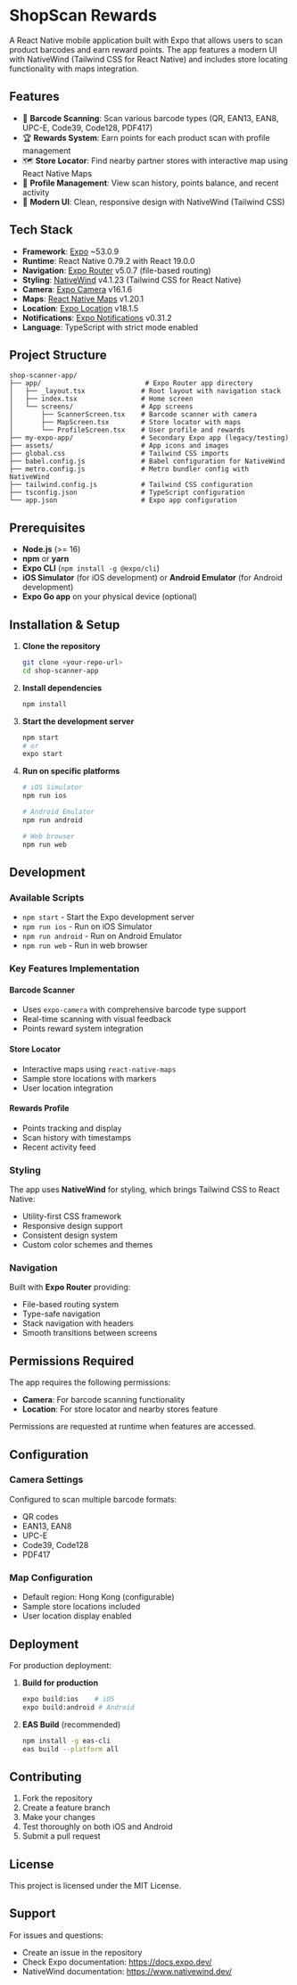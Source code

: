 # ShopScan Rewards

A React Native mobile application built with Expo that allows users to scan product barcodes and earn reward points. The app features a modern UI with NativeWind (Tailwind CSS for React Native) and includes store locating functionality with maps integration.

## Features

- 📱 **Barcode Scanning**: Scan various barcode types (QR, EAN13, EAN8, UPC-E, Code39, Code128, PDF417)
- 🏆 **Rewards System**: Earn points for each product scan with profile management
- 🗺️ **Store Locator**: Find nearby partner stores with interactive map using React Native Maps
- 👤 **Profile Management**: View scan history, points balance, and recent activity
- 🎨 **Modern UI**: Clean, responsive design with NativeWind (Tailwind CSS)

## Tech Stack

- **Framework**: [Expo](https://expo.dev/) ~53.0.9
- **Runtime**: React Native 0.79.2 with React 19.0.0
- **Navigation**: [Expo Router](https://expo.github.io/router/) v5.0.7 (file-based routing)
- **Styling**: [NativeWind](https://www.nativewind.dev/) v4.1.23 (Tailwind CSS for React Native)
- **Camera**: [Expo Camera](https://docs.expo.dev/versions/latest/sdk/camera/) v16.1.6
- **Maps**: [React Native Maps](https://github.com/react-native-maps/react-native-maps) v1.20.1
- **Location**: [Expo Location](https://docs.expo.dev/versions/latest/sdk/location/) v18.1.5
- **Notifications**: [Expo Notifications](https://docs.expo.dev/versions/latest/sdk/notifications/) v0.31.2
- **Language**: TypeScript with strict mode enabled

## Project Structure

```
shop-scanner-app/
├── app/                          # Expo Router app directory
│   ├── _layout.tsx              # Root layout with navigation stack
│   ├── index.tsx                # Home screen
│   └── screens/                 # App screens
│       ├── ScannerScreen.tsx    # Barcode scanner with camera
│       ├── MapScreen.tsx        # Store locator with maps
│       └── ProfileScreen.tsx    # User profile and rewards
├── my-expo-app/                 # Secondary Expo app (legacy/testing)
├── assets/                      # App icons and images
├── global.css                   # Tailwind CSS imports
├── babel.config.js              # Babel configuration for NativeWind
├── metro.config.js              # Metro bundler config with NativeWind
├── tailwind.config.js           # Tailwind CSS configuration
├── tsconfig.json                # TypeScript configuration
└── app.json                     # Expo app configuration
```

## Prerequisites

- **Node.js** (>= 16)
- **npm** or **yarn**
- **Expo CLI** (`npm install -g @expo/cli`)
- **iOS Simulator** (for iOS development) or **Android Emulator** (for Android development)
- **Expo Go app** on your physical device (optional)

## Installation & Setup

1. **Clone the repository**

   ```bash
   git clone <your-repo-url>
   cd shop-scanner-app
   ```
2. **Install dependencies**

   ```bash
   npm install
   ```
3. **Start the development server**

   ```bash
   npm start
   # or
   expo start
   ```
4. **Run on specific platforms**

   ```bash
   # iOS Simulator
   npm run ios

   # Android Emulator
   npm run android

   # Web browser
   npm run web
   ```

## Development

### Available Scripts

- `npm start` - Start the Expo development server
- `npm run ios` - Run on iOS Simulator
- `npm run android` - Run on Android Emulator
- `npm run web` - Run in web browser

### Key Features Implementation

#### Barcode Scanner

- Uses `expo-camera` with comprehensive barcode type support
- Real-time scanning with visual feedback
- Points reward system integration

#### Store Locator

- Interactive maps using `react-native-maps`
- Sample store locations with markers
- User location integration

#### Rewards Profile

- Points tracking and display
- Scan history with timestamps
- Recent activity feed

### Styling

The app uses **NativeWind** for styling, which brings Tailwind CSS to React Native:

- Utility-first CSS framework
- Responsive design support
- Consistent design system
- Custom color schemes and themes

### Navigation

Built with **Expo Router** providing:

- File-based routing system
- Type-safe navigation
- Stack navigation with headers
- Smooth transitions between screens

## Permissions Required

The app requires the following permissions:

- **Camera**: For barcode scanning functionality
- **Location**: For store locator and nearby stores feature

Permissions are requested at runtime when features are accessed.

## Configuration

### Camera Settings

Configured to scan multiple barcode formats:

- QR codes
- EAN13, EAN8
- UPC-E
- Code39, Code128
- PDF417

### Map Configuration

- Default region: Hong Kong (configurable)
- Sample store locations included
- User location display enabled

## Deployment

For production deployment:

1. **Build for production**

   ```bash
   expo build:ios    # iOS
   expo build:android # Android
   ```
2. **EAS Build** (recommended)

   ```bash
   npm install -g eas-cli
   eas build --platform all
   ```

## Contributing

1. Fork the repository
2. Create a feature branch
3. Make your changes
4. Test thoroughly on both iOS and Android
5. Submit a pull request

## License

This project is licensed under the MIT License.

## Support

For issues and questions:

- Create an issue in the repository
- Check Expo documentation: https://docs.expo.dev/
- NativeWind documentation: https://www.nativewind.dev/
